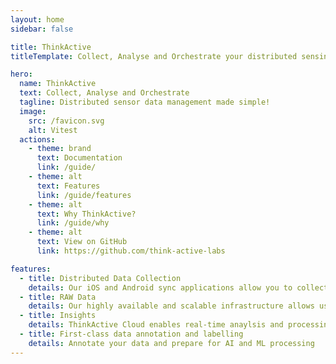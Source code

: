 ```yaml
---
layout: home
sidebar: false

title: ThinkActive
titleTemplate: Collect, Analyse and Orchestrate your distributed sensing devices

hero:
  name: ThinkActive
  text: Collect, Analyse and Orchestrate
  tagline: Distributed sensor data management made simple!
  image:
    src: /favicon.svg
    alt: Vitest
  actions:
    - theme: brand
      text: Documentation
      link: /guide/
    - theme: alt
      text: Features
      link: /guide/features
    - theme: alt
      text: Why ThinkActive?
      link: /guide/why
    - theme: alt
      text: View on GitHub
      link: https://github.com/think-active-labs

features:
  - title: Distributed Data Collection
    details: Our iOS and Android sync applications allow you to collect data remotely
  - title: RAW Data
    details: Our highly available and scalable infrastructure allows us to collect data in raw at high sample rates
  - title: Insights
    details: ThinkActive Cloud enables real-time anaylsis and processing of your collected data
  - title: First-class data annotation and labelling
    details: Annotate your data and prepare for AI and ML processing
---
```

